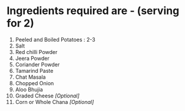 
# Ingredients required are - **(serving for 2)**
1. Peeled and Boiled Potatoes : 2-3
2. Salt
3. Red chilli Powder
4. Jeera Powder
5. Coriander Powder
6. Tamarind Paste
7. Chat Masala
8. Chopped Onion
9. Aloo Bhujia
10. Graded Cheese *[Optional]*
11. Corn or Whole Chana *[Optional]*

